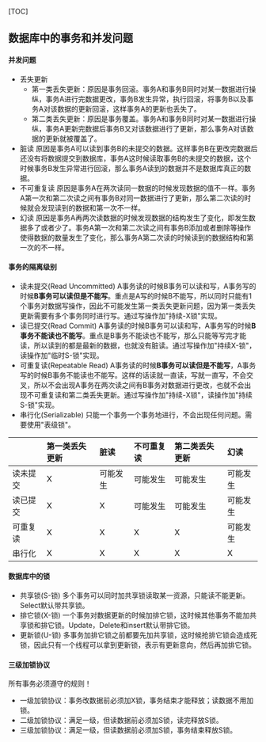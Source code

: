 [TOC]
## 数据库中的事务和并发问题

#### 并发问题
* 丢失更新
	* 第一类丢失更新：原因是事务回滚。事务A和事务B同时对某一数据进行操纵，事务A进行完数据更改，事务B发生异常，执行回滚，将事务B以及事务A对该数据的更新回滚，这样事务A的更新也丢失了。
	* 第二类丢失更新：原因是事务覆盖。事务A和事务B同时对某一数据进行操纵，事务A更新完数据后事务B又对该数据进行了更新，那么事务A对该数据的更新就被覆盖了。
* 脏读
原因是事务A可以读到事务B的未提交的数据。这样事务B在更改完数据后还没有将数据提交到数据库，事务A这时候读取事务B的未提交的数据，这个时候事务B发生异常进行回滚，那么事务A读到的数据并不是数据库真正的数据。
* 不可重复读
原因是事务A在两次读同一数据的时候发现数据的值不一样。事务A第一次和第二次读之间有事务B对同一数据进行了更新，那么第二次读的时候就会发现读到的数据和第一次不一样。
* 幻读
原因是事务A再两次读数据的时候发现数据的结构发生了变化，即发生数据多了或者少了。事务A第一次和第二次读之间有事务B添加或者删除等操作使得数据的数量发生了变化，那么事务A第二次读的时候读到的数据结构和第一次的不一样。

#### 事务的隔离级别
* 读未提交(Read Uncommitted)
A事务读的时候B事务可以读和写，A事务写的时候**B事务可以读但是不能写**。重点是A写的时候B不能写，所以同时只能有1个事务对数据写操作，因此不可能发生第一类丢失更新问题，因为第一类丢失更新需要有多个事务同时进行写。通过写操作加"持续-X锁"实现。
* 读已提交(Read Commit)
A事务读的时候B事务可以读和写，A事务写的时候**B事务不能读也不能写**。重点是B事务不能读也不能写，那么只能等写完才能读，所以读到的都是最新的数据，也就没有脏读。通过写操作加"持续X-锁"，读操作加"临时S-锁"实现。
* 可重复读(Repeatable Read)
A事务读的时候**B事务可以读但是不能写**，A事务写的时候B事务不能读也不能写。这样的话读就一直读，写就一直写，不会交叉，所以不会出现A事务在两次读之间有B事务对数据进行更改，也就不会出现不可重复读和第二类丢失更新。通过写操作加"持续-X锁"，读操作加"持续S-锁"实现。
* 串行化(Serializable)
只能一个事务一个事务地进行，不会出现任何问题。需要使用"表级锁"。

||第一类丢失更新|脏读|不可重复读|第二类丢失更新|幻读|
|:-|:-|:-|:-|:-|:-|
|读未提交|X|可能发生|可能发生|可能发生|可能发生|
|读已提交|X|X|可能发生|可能发生|可能发生|
|可重复读|X|X|X|X|可能发生|
|串行化|X|X|X|X|X|

#### 数据库中的锁
* 共享锁(S-锁)
多个事务可以同时加共享锁读取某一资源，只能读不能更新。Select默认带共享锁。
* 排它锁(X-锁)
一个事务对数据更新的时候加排它锁，这时候其他事务不能加共享锁和排它锁。Update，Delete和insert默认带排它锁。
* 更新锁(U-锁)
多事务加排它锁之前都要先加共享锁，这时候抢排它锁会造成死锁，因此只有一个线程可以拿到更新锁，表示有更新意向，然后再加排它锁。

#### 三级加锁协议
所有事务必须遵守的规则！
* 一级加锁协议：事务改数据前必须加X锁，事务结束才能释放；读数据不用加锁。
* 二级加锁协议：满足一级，但读数据前必须加S锁，读完释放S锁。
* 三级加锁协议：满足一级，但读数据前必须加S锁，事务结束释放S锁。
